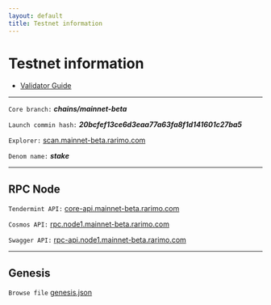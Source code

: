 ```yaml
---
layout: default
title: Testnet information
---
```


# Testnet information

* [Validator Guide](./002-validator-guide.md)

----

```Core branch:``` ***chains/mainnet-beta***

```Launch commin hash:``` ***20bcfef13ce6d3eaa77a63fa8f1d141601c27ba5***

```Explorer:``` [scan.mainnet-beta.rarimo.com](https://scan.mainnet-beta.rarimo.com/)

```Denom name:``` ***stake***

----

## RPC Node

```Tendermint API:``` [core-api.mainnet-beta.rarimo.com](https://core-api.node1.mainnet-beta.rarimo.com/)

```Cosmos API:``` [rpc.node1.mainnet-beta.rarimo.com](https://rpc.node1.mainnet-beta.rarimo.com/)

```Swagger API:``` [rpc-api.node1.mainnet-beta.rarimo.com](https://rpc-api.node1.mainnet-beta.rarimo.com/)

----

## Genesis

```Browse file``` [genesis.json](https://rpc.node1.mainnet-beta.rarimo.com/genesis)
